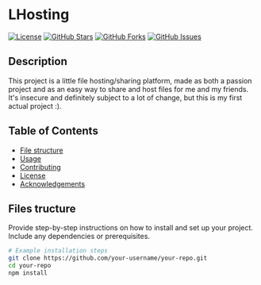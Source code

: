 # LHosting

[![License](https://img.shields.io/badge/license-MIT-blue.svg)](LICENSE)
[![GitHub Stars](https://img.shields.io/github/stars/LaurensHolthof/LHosting.svg)](https://github.com/LaurensHolthof/LHosting/stargazers)
[![GitHub Forks](https://img.shields.io/github/forks/LaurensHolthof/LHosting.svg)](https://github.com/LaurensHolthof/LHosting/network/members)
[![GitHub Issues](https://img.shields.io/github/issues/LaurensHolthof/LHosting.svg)](https://github.com/LaurensHolthof/LHosting/issues)

## Description

This project is a little file hosting/sharing platform, made as both a passion project and as an easy way to share and host files for me and my friends.
It's insecure and definitely subject to a lot of change, but this is my first actual project :).

## Table of Contents

- [File structure](#Filestructure)
- [Usage](#usage)
- [Contributing](#contributing)
- [License](#license)
- [Acknowledgements](#acknowledgements)

## Files tructure

Provide step-by-step instructions on how to install and set up your project. Include any dependencies or prerequisites.

```bash
# Example installation steps
git clone https://github.com/your-username/your-repo.git
cd your-repo
npm install
